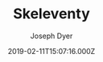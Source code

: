---
title: Skeleventy
github: https://github.com/josephdyer/skeleventy
demo: https://skeleventy.netlify.app/
author: Joseph Dyer
ssg:
  - Eleventy
cms:
  - Markdown
date: 2019-02-11T15:07:16.000Z
description: A skeleton boilerplate built with Eleventy.
draft: true
publish_date: '2019-02-11T15:07:16Z'
update_date: '2021-02-19T20:13:46Z'
github_star: 366
github_fork: 87
---